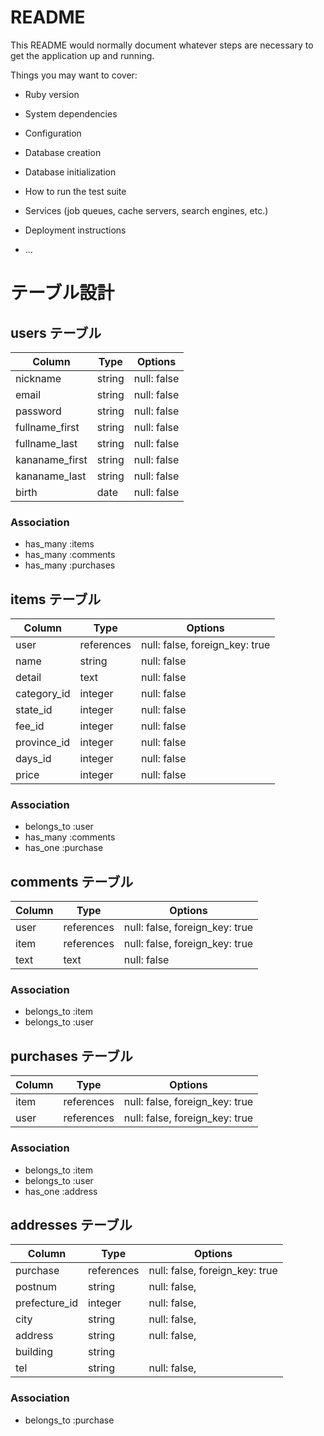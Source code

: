 # README

This README would normally document whatever steps are necessary to get the
application up and running.

Things you may want to cover:

* Ruby version

* System dependencies

* Configuration

* Database creation

* Database initialization

* How to run the test suite

* Services (job queues, cache servers, search engines, etc.)

* Deployment instructions

* ...


# テーブル設計

## users テーブル

| Column         | Type   | Options     |
| -------------- | ------ | ----------- |
| nickname       | string | null: false |
| email          | string | null: false |
| password       | string | null: false |
| fullname_first | string | null: false |
| fullname_last  | string | null: false |
| kananame_first | string | null: false |
| kananame_last  | string | null: false |
| birth          | date   | null: false |



### Association

- has_many :items
- has_many :comments
- has_many :purchases


## items テーブル

| Column     | Type       | Options                        |
| ------     | -----------| ------------------------------ |
| user       | references | null: false, foreign_key: true |
| name       | string     | null: false                    |
| detail     | text       | null: false                    |
| category_id| integer    | null: false                    |
| state_id   | integer    | null: false                    |
| fee_id     | integer    | null: false                    |
| province_id| integer    | null: false                    |
| days_id    | integer    | null: false                    |
| price      | integer    | null: false                    |

### Association

- belongs_to :user
- has_many :comments
- has_one :purchase

## comments テーブル

| Column | Type       | Options                        |
| ------ | ---------- | ------------------------------ |
| user   | references | null: false, foreign_key: true |
| item   | references | null: false, foreign_key: true |
| text   | text       | null: false                    |

### Association

- belongs_to :item
- belongs_to :user

## purchases テーブル

| Column     | Type       | Options                        |
| ---------- | ---------- | ------------------------------ |
| item       | references | null: false, foreign_key: true |
| user       | references | null: false, foreign_key: true |

### Association

- belongs_to :item
- belongs_to :user
- has_one :address


## addresses テーブル

| Column        | Type       | Options                        |
| --------------| ---------- | ------------------------------ |
| purchase      | references | null: false, foreign_key: true |
| postnum       | string     | null: false,                   |
| prefecture_id | integer    | null: false,                   |
| city          | string     | null: false,                   |
| address       | string     | null: false,                   |
| building      | string     |                                |
| tel           | string     | null: false,                   |

### Association

- belongs_to :purchase

